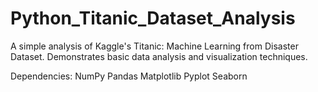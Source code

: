 # Python_Titanic_Dataset_Analysis
A simple analysis of Kaggle's Titanic: Machine Learning from Disaster Dataset. Demonstrates basic data analysis and visualization techniques.

Dependencies:
NumPy
Pandas
Matplotlib
Pyplot
Seaborn
